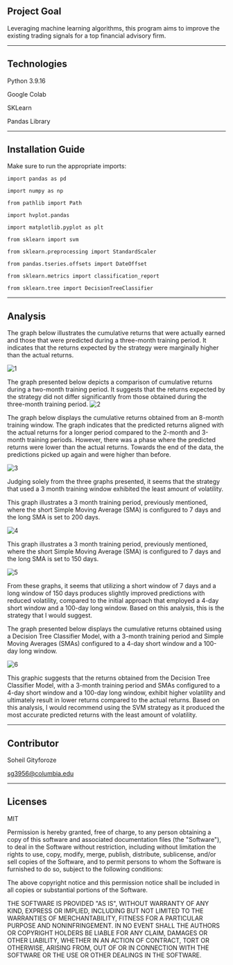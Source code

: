 
## Project Goal

Leveraging machine learning algorithms, this program aims to improve the existing trading signals for a top financial advisory firm.

---

## Technologies

Python 3.9.16

Google Colab

SKLearn

Pandas Library

---


## Installation Guide

Make sure to run the appropriate imports:

`import pandas as pd`

`import numpy as np`

`from pathlib import Path`

`import hvplot.pandas`

`import matplotlib.pyplot as plt`

`from sklearn import svm`

`from sklearn.preprocessing import StandardScaler`

`from pandas.tseries.offsets import DateOffset`

`from sklearn.metrics import classification_report`

`from sklearn.tree import DecisionTreeClassifier`

---


## Analysis


The graph below illustrates the cumulative returns that were actually earned and those that were predicted during a three-month training period. It indicates that the returns expected by the strategy were marginally higher than the actual returns.

![1](https://github.com/sg3956/Machine_Learning_Trading_Bot/blob/1692d26884a927d2a797d57351d55c191beb3da1/3_4_100.png)


The graph presented below depicts a comparison of cumulative returns during a two-month training period. It suggests that the returns expected by the strategy did not differ significantly from those obtained during the three-month training period.
![2](https://github.com/sg3956/Machine_Learning_Trading_Bot/blob/1692d26884a927d2a797d57351d55c191beb3da1/2_4_100.png)


The graph below displays the cumulative returns obtained from an 8-month training window. The graph indicates that the predicted returns aligned with the actual returns for a longer period compared to the 2-month and 3-month training periods. However, there was a phase where the predicted returns were lower than the actual returns. Towards the end of the data, the predictions picked up again and were higher than before.

![3](https://github.com/sg3956/Machine_Learning_Trading_Bot/blob/1692d26884a927d2a797d57351d55c191beb3da1/8_4_100.png)


Judging solely from the three graphs presented, it seems that the strategy that used a 3 month training window exhibited the least amount of volatility.


This graph illustrates a 3 month training period, previously mentioned, where the short Simple Moving Average (SMA) is configured to 7 days and the long SMA is set to 200 days.

![4](https://github.com/sg3956/Machine_Learning_Trading_Bot/blob/1692d26884a927d2a797d57351d55c191beb3da1/7_200.png)


This graph illustrates a 3 month training period, previously mentioned, where the short Simple Moving Average (SMA) is configured to 7 days and the long SMA is set to 150 days.


![5](https://github.com/sg3956/Machine_Learning_Trading_Bot/blob/1692d26884a927d2a797d57351d55c191beb3da1/7_150.png)


From these graphs, it seems that utilizing a short window of 7 days and a long window of 150 days produces slightly improved predictions with reduced volatility, compared to the initial approach that employed a 4-day short window and a 100-day long window. Based on this analysis, this is the strategy that I would suggest.

The graph presented below displays the cumulative returns obtained using a Decision Tree Classifier Model, with a 3-month training period and Simple Moving Averages (SMAs) configured to a 4-day short window and a 100-day long window.


![6](https://github.com/sg3956/Machine_Learning_Trading_Bot/blob/1692d26884a927d2a797d57351d55c191beb3da1/Actual_vs_DTC.png)

This graphic suggests that the returns obtained from the Decision Tree Classifier Model, with a 3-month training period and SMAs configured to a 4-day short window and a 100-day long window, exhibit higher volatility and ultimately result in lower returns compared to the actual returns. Based on this analysis, I would recommend using the SVM strategy as it produced the most accurate predicted returns with the least amount of volatility.

---


## Contributor

Soheil Gityforoze

sg3956@columbia.edu


---

## Licenses

MIT

Permission is hereby granted, free of charge, to any person obtaining a copy of this software and associated documentation files (the "Software"), to deal in the Software without restriction, including without limitation the rights to use, copy, modify, merge, publish, distribute, sublicense, and/or sell copies of the Software, and to permit persons to whom the Software is furnished to do so, subject to the following conditions:

The above copyright notice and this permission notice shall be included in all copies or substantial portions of the Software.

THE SOFTWARE IS PROVIDED "AS IS", WITHOUT WARRANTY OF ANY KIND, EXPRESS OR IMPLIED, INCLUDING BUT NOT LIMITED TO THE WARRANTIES OF MERCHANTABILITY, FITNESS FOR A PARTICULAR PURPOSE AND NONINFRINGEMENT. IN NO EVENT SHALL THE AUTHORS OR COPYRIGHT HOLDERS BE LIABLE FOR ANY CLAIM, DAMAGES OR OTHER LIABILITY, WHETHER IN AN ACTION OF CONTRACT, TORT OR OTHERWISE, ARISING FROM, OUT OF OR IN CONNECTION WITH THE SOFTWARE OR THE USE OR OTHER DEALINGS IN THE SOFTWARE.
